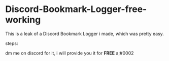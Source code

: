 # Discord-Bookmark-Logger-free-working
This is a leak of a Discord Bookmark Logger i made, which was pretty easy.

steps:

dm me on discord for it, i will provide you it for **FREE** a;#0002
